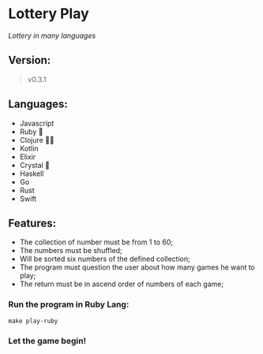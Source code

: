 # Lottery Play

_Lottery in many languages_

## Version:
> v0.3.1

## Languages:
 - Javascript
 - Ruby :beer:
 - Clojure :beer::tada:
 - Kotlin
 - Elixir
 - Crystal :beer:
 - Haskell
 - Go
 - Rust
 - Swift

## Features:
 - The collection of number must be from 1 to 60;
 - The numbers must be shuffled;
 - Will be sorted six numbers of the defined collection;
 - The program must question the user about how many games he want to play;
 - The return must be in ascend order of numbers of each game;


### Run the program in Ruby Lang:
```
make play-ruby
```

### Let the game begin!

